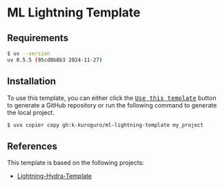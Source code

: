 # ML Lightning Template

## Requirements

```bash
$ uv --version
uv 0.5.5 (95cd8b8b3 2024-11-27)
```

## Installation

To use this template, you can either click the [<kbd>Use this template</kbd>](https://github.com/k-kuroguro/ml-lightning-template/generate) button to generate a GitHub repository or run the following command to generate the local project.

```bash
$ uvx copier copy gh:k-kuroguro/ml-lightning-template my_project
```

## References

This template is based on the following projects:

- [Lightning-Hydra-Template](https://github.com/ashleve/lightning-hydra-template)
